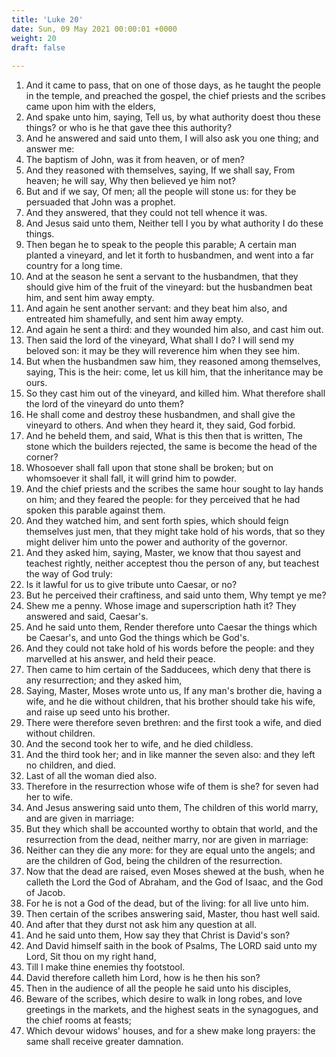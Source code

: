 ```yaml
---
title: 'Luke 20'
date: Sun, 09 May 2021 00:00:01 +0000
weight: 20
draft: false
  
---
```


1. And it came to pass, that on one of those days, as he taught the people in the temple, and preached the gospel, the chief priests and the scribes came upon him with the elders,
2. And spake unto him, saying, Tell us, by what authority doest thou these things? or who is he that gave thee this authority?
3. And he answered and said unto them, I will also ask you one thing; and answer me:
4. The baptism of John, was it from heaven, or of men?
5. And they reasoned with themselves, saying, If we shall say, From heaven; he will say, Why then believed ye him not?
6. But and if we say, Of men; all the people will stone us: for they be persuaded that John was a prophet.
7. And they answered, that they could not tell whence it was.
8. And Jesus said unto them, Neither tell I you by what authority I do these things.
9. Then began he to speak to the people this parable; A certain man planted a vineyard, and let it forth to husbandmen, and went into a far country for a long time.
10. And at the season he sent a servant to the husbandmen, that they should give him of the fruit of the vineyard: but the husbandmen beat him, and sent him away empty.
11. And again he sent another servant: and they beat him also, and entreated him shamefully, and sent him away empty.
12. And again he sent a third: and they wounded him also, and cast him out.
13. Then said the lord of the vineyard, What shall I do? I will send my beloved son: it may be they will reverence him when they see him.
14. But when the husbandmen saw him, they reasoned among themselves, saying, This is the heir: come, let us kill him, that the inheritance may be ours.
15. So they cast him out of the vineyard, and killed him. What therefore shall the lord of the vineyard do unto them?
16. He shall come and destroy these husbandmen, and shall give the vineyard to others. And when they heard it, they said, God forbid.
17. And he beheld them, and said, What is this then that is written, The stone which the builders rejected, the same is become the head of the corner?
18. Whosoever shall fall upon that stone shall be broken; but on whomsoever it shall fall, it will grind him to powder.
19. And the chief priests and the scribes the same hour sought to lay hands on him; and they feared the people: for they perceived that he had spoken this parable against them.
20. And they watched him, and sent forth spies, which should feign themselves just men, that they might take hold of his words, that so they might deliver him unto the power and authority of the governor.
21. And they asked him, saying, Master, we know that thou sayest and teachest rightly, neither acceptest thou the person of any, but teachest the way of God truly:
22. Is it lawful for us to give tribute unto Caesar, or no?
23. But he perceived their craftiness, and said unto them, Why tempt ye me?
24. Shew me a penny. Whose image and superscription hath it? They answered and said, Caesar's.
25. And he said unto them, Render therefore unto Caesar the things which be Caesar's, and unto God the things which be God's.
26. And they could not take hold of his words before the people: and they marvelled at his answer, and held their peace.
27. Then came to him certain of the Sadducees, which deny that there is any resurrection; and they asked him,
28. Saying, Master, Moses wrote unto us, If any man's brother die, having a wife, and he die without children, that his brother should take his wife, and raise up seed unto his brother.
29. There were therefore seven brethren: and the first took a wife, and died without children.
30. And the second took her to wife, and he died childless.
31. And the third took her; and in like manner the seven also: and they left no children, and died.
32. Last of all the woman died also.
33. Therefore in the resurrection whose wife of them is she? for seven had her to wife.
34. And Jesus answering said unto them, The children of this world marry, and are given in marriage:
35. But they which shall be accounted worthy to obtain that world, and the resurrection from the dead, neither marry, nor are given in marriage:
36. Neither can they die any more: for they are equal unto the angels; and are the children of God, being the children of the resurrection.
37. Now that the dead are raised, even Moses shewed at the bush, when he calleth the Lord the God of Abraham, and the God of Isaac, and the God of Jacob.
38. For he is not a God of the dead, but of the living: for all live unto him.
39. Then certain of the scribes answering said, Master, thou hast well said.
40. And after that they durst not ask him any question at all.
41. And he said unto them, How say they that Christ is David's son?
42. And David himself saith in the book of Psalms, The LORD said unto my Lord, Sit thou on my right hand,
43. Till I make thine enemies thy footstool.
44. David therefore calleth him Lord, how is he then his son?
45. Then in the audience of all the people he said unto his disciples,
46. Beware of the scribes, which desire to walk in long robes, and love greetings in the markets, and the highest seats in the synagogues, and the chief rooms at feasts;
47. Which devour widows' houses, and for a shew make long prayers: the same shall receive greater damnation.
